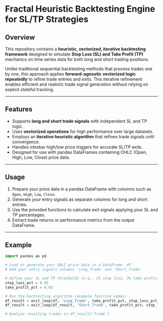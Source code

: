# Fractal Heuristic Backtesting Engine for SL/TP Strategies

## Overview

This repository contains a **heuristic, vectorized, iterative backtesting framework** designed to simulate **Stop Loss (SL) and Take Profit (TP)** mechanics on time series data for both long and short trading positions.

Unlike traditional sequential backtesting methods that process trades one by one, this approach applies **forward-agnostic vectorized logic repeatedly** to refine trade entries and exits. This iterative refinement enables efficient and realistic trade signal generation without relying on explicit stateful tracking.

---

## Features

- Supports **long and short trade signals** with independent SL and TP logic.
- Uses **vectorized operations** for high performance over large datasets.
- Employs an **iterative heuristic algorithm** that refines trade signals until convergence.
- Handles intrabar high/low price triggers for accurate SL/TP exits.
- Designed for use with pandas DataFrames containing OHLC (Open, High, Low, Close) price data.

---

## Usage

1. Prepare your price data in a pandas DataFrame with columns such as `Open`, `High`, `Low`, `Close`.
2. Generate your entry signals as separate columns for long and short entries.
3. Use the provided functions to calculate exit signals applying your SL and TP percentages.
4. Extract trade returns or performance metrics from the output DataFrame.

---

## Example

```python
import pandas as pd

# Load or generate your OHLC price data in a DataFrame 'df'
# Add your entry signals columns 'Long_Trade' and 'Short_Trade'

# Define your SL and TP thresholds (e.g., 2% stop loss, 3% take profit)
stop_loss_pct = 0.02
take_profit_pct = 0.03

# Run the backtesting algorithm (example function names)
df_result = exit_loop(df, 'Long_Trade', take_profit_pct, stop_loss_pct)
df_result = exit_loop(df_result, 'Short_Trade', take_profit_pct, stop_loss_pct, second=True)

# Analyze resulting trades in df_result['Trade']
